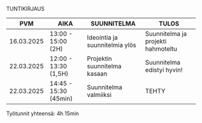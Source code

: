 TUNTIKIRJAUS


| PVM       | AIKA      | SUUNNITELMA                    | TULOS                  |
|-----------|-----------|--------------------------------|------------------------|
|16.03.2025 | 13:00 - 15:00 (2H) | Ideointia ja suunnitelmia ylös | Suunnitelma ja projekti hahmoteltu |
|22.03.2025| 12:00 - 13:30 (1,5H)          | Projektin suunnitelma kasaan   |  Suunnitelma edistyi hyvin! 
|22.03.2025 | 14:45 - 15:30 (45min)  | Suunnitelma valmiiksi| TEHTY                                   |











Työtunnit yhteensä: 4h 15min
